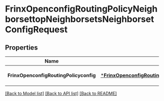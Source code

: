 # FrinxOpenconfigRoutingPolicyNeighborsettopNeighborsetsNeighborsetConfigRequest

## Properties
Name | Type | Description | Notes
------------ | ------------- | ------------- | -------------
**FrinxOpenconfigRoutingPolicyconfig** | [***FrinxOpenconfigRoutingPolicyNeighborsettopNeighborsetsNeighborsetConfig**](frinx.openconfig.routing.policy.neighborsettop.neighborsets.neighborset.Config.md) |  | [optional] [default to null]

[[Back to Model list]](../README.md#documentation-for-models) [[Back to API list]](../README.md#documentation-for-api-endpoints) [[Back to README]](../README.md)


